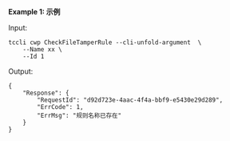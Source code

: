 **Example 1: 示例**



Input: 

```
tccli cwp CheckFileTamperRule --cli-unfold-argument  \
    --Name xx \
    --Id 1
```

Output: 
```
{
    "Response": {
        "RequestId": "d92d723e-4aac-4f4a-bbf9-e5430e29d289",
        "ErrCode": 1,
        "ErrMsg": "规则名称已存在"
    }
}
```

